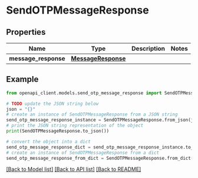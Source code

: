 # SendOTPMessageResponse


## Properties

Name | Type | Description | Notes
------------ | ------------- | ------------- | -------------
**message_response** | [**MessageResponse**](MessageResponse.md) |  | 

## Example

```python
from openapi_client.models.send_otp_message_response import SendOTPMessageResponse

# TODO update the JSON string below
json = "{}"
# create an instance of SendOTPMessageResponse from a JSON string
send_otp_message_response_instance = SendOTPMessageResponse.from_json(json)
# print the JSON string representation of the object
print(SendOTPMessageResponse.to_json())

# convert the object into a dict
send_otp_message_response_dict = send_otp_message_response_instance.to_dict()
# create an instance of SendOTPMessageResponse from a dict
send_otp_message_response_from_dict = SendOTPMessageResponse.from_dict(send_otp_message_response_dict)
```
[[Back to Model list]](../README.md#documentation-for-models) [[Back to API list]](../README.md#documentation-for-api-endpoints) [[Back to README]](../README.md)


